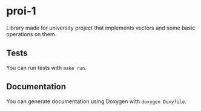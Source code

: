 # proi-1
Library made for university project that implements vectors and some basic operations on them.

## Tests
You can run tests with `make run`.

## Documentation
You can generate documentation using Doxygen with `doxygen Doxyfile`.
